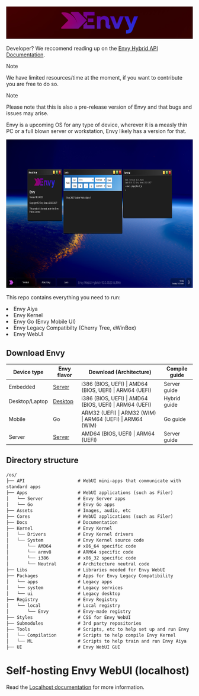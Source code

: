 
<span style="display:block;text-align:center"><img src="./Assets/readme/banner.png"></span>
<p>Developer? We reccomend reading up on the <a href="/Docs/README.md">Envy Hybrid API Documentation</a>.</p>

> [!NOTE]
> We have limited resources/time at the moment, if you want to contribute you are free to do so.

> [!NOTE]
> Please note that this is also a pre-release version of Envy and that bugs and issues may arise.

<p>Envy is a upcoming OS for any type of device, wherever it is a measly thin PC or a full blown server or workstation, Envy likely has a version for that.</p>
<img src="Assets/readme/demos/4523.png" height="400px" alt="A screenshot of the Envy desktop flavor, running several demonstration apps">
<p>This repo contains everything you need to run:</p>
<li>Envy Aiya</li>
<li>Envy Kernel</li>
<li>Envy Go (Envy Mobile UI)</li>
<li>Envy Legacy Compatibilty (Cherry Tree, eWinBox)</li>
<li>Envy WebUI</li>
<h2>Download Envy</h2>
<table class="tg"><thead>
  <tr>
    <th class="tg-0pky">Device type</th>
    <th class="tg-0pky">Envy flavor</th>
    <th class="tg-0pky">Download (Architecture)</th>
    <th class="tg-0pky">Compile guide</th>
  </tr></thead>
<tbody>
  <tr>
    <td class="tg-0pky">Embedded</td>
    <td class="tg-0pky"><a href="/Docs/flavors/server.md">Server</a></td>
    <td class="tg-0pky">i386 (BIOS, UEFI) | AMD64 (BIOS, UEFI) | ARM64 (UEFI)</td>
    <td class="tg-0pky">Server guide</td>
  </tr>
  <tr>
    <td class="tg-0pky">Desktop/Laptop</td>
    <td class="tg-0pky"><a href="/Docs/flavors/desktop.md">Desktop</a></td>
    <td class="tg-0pky">i386 (BIOS, UEFI) | AMD64 (BIOS, UEFI) | ARM64 (UEFI)</td>
    <td class="tg-0pky">Hybrid guide</td>
  </tr>
  <tr>
    <td class="tg-0pky">Mobile</td>
    <td class="tg-0pky">Go</td>
    <td class="tg-0pky">ARM32 (UEFI) | ARM32 (WIM) | ARM64 (UEFI) | ARM64 (WIM)</td>
    <td class="tg-0pky">Go guide</td>
  </tr>
  <tr>
    <td class="tg-0pky">Server</td>
    <td class="tg-0pky"><a href="/Docs/flavors/server.md">Server</a></td>
    <td class="tg-0pky">AMD64 (BIOS, UEFI) | ARM64 (UEFI)</td>
    <td class="tg-0pky">Server guide</td>
  </tr>
</tbody></table>
<h2>Directory structure</h2>

```
/os/
├── API                    # WebUI mini-apps that communicate with standard apps
├── Apps                   # WebUI applications (such as Filer)
│   └── Server             # Envy Server apps
│   └── Go                 # Envy Go apps
├── Assets                 # Images, audio, etc
├── Cores                  # WebUI applications (such as Filer)
├── Docs                   # Documentation
├── Kernel                 # Envy Kernel
│   └── Drivers            # Envy Kernel drivers
│   └── System             # Envy Kernel source code
│       └── AMD64          # x86_64 specific code
│       └── armv8          # ARM64 specific code
│       └── i386           # x86_32 specific code
│       └── Neutral        # Architecture neutral code
├── Libs                   # Libraries needed for Envy WebUI
├── Packages               # Apps for Envy Legacy Compatibility
│   └── apps               # Legacy apps
│   └── system             # Legacy services
│   └── ui                 # Legacy desktop
├── Registry               # Envy Registry
│   └── local              # Local registry
│       └── Envy           # Envy-made registry
├── Styles                 # CSS for Envy WebUI
├── Submodules             # 3rd party repositories
├── Tools                  # Scripts, etc to help set up and run Envy
│   └── Compilation        # Scripts to help compile Envy Kernel
│   └── ML                 # Scripts to help train and run Envy Aiya
├── UI                     # Envy WebUI GUI
```
<h1>Self-hosting Envy WebUI (localhost)</h1>
<p>Read the <a href="./Docs/Localhost.md">Localhost documentation</a> for more information.</p>